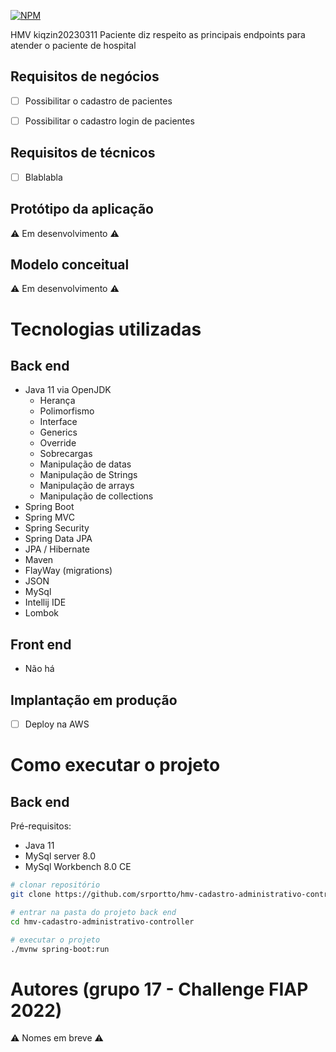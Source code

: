 
[![NPM](https://img.shields.io/npm/l/react)](https://github.com/srportto/portinvestimentos-pi/blob/master/LICENSE)


HMV kiqzin20230311 Paciente diz respeito as principais endpoints para atender o paciente de hospital


## Requisitos de negócios
- [ ] Possibilitar o cadastro de pacientes
- [ ] Possibilitar o cadastro login de  pacientes


## Requisitos de técnicos
- [ ] Blablabla


## Protótipo da aplicação
 ⚠ Em desenvolvimento ⚠


## Modelo conceitual
 ⚠ Em desenvolvimento ⚠

# Tecnologias utilizadas
## Back end
- Java 11 via OpenJDK
  - Herança
  - Polimorfismo
  - Interface
  - Generics
  - Override
  - Sobrecargas 
  - Manipulação de datas
  - Manipulação de Strings  
  - Manipulação de arrays
  - Manipulação de collections    
- Spring Boot
- Spring MVC
- Spring Security
- Spring Data JPA  
- JPA / Hibernate
- Maven
- FlayWay (migrations)
- JSON
- MySql  
- Intellij IDE
- Lombok

## Front end
- Não há 

## Implantação em produção
- [ ] Deploy na AWS 


# Como executar o projeto

## Back end
Pré-requisitos: 
* Java 11
* MySql server 8.0
* MySql Workbench 8.0 CE


```bash
# clonar repositório
git clone https://github.com/srportto/hmv-cadastro-administrativo-controller.git

# entrar na pasta do projeto back end
cd hmv-cadastro-administrativo-controller

# executar o projeto
./mvnw spring-boot:run
```



# Autores (grupo 17 - Challenge FIAP 2022)
⚠ Nomes em breve ⚠

